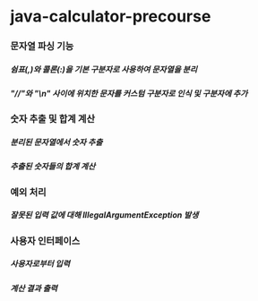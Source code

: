# java-calculator-precourse
### 문자열 파싱 기능
##### 쉼표(,)와 콜론(:)을 기본 구분자로 사용하여 문자열을 분리
##### "//"와 "\n" 사이에 위치한 문자를 커스텀 구분자로 인식 및 구분자에 추가
### 숫자 추출 및 합계 계산
##### 분리된 문자열에서 숫자 추출
##### 추출된 숫자들의 합계 계산
### 예외 처리
##### 잘못된 입력 값에 대해 IllegalArgumentException 발생
### 사용자 인터페이스
##### 사용자로부터 입력
##### 계산 결과 출력
